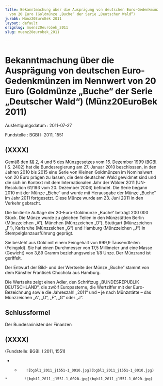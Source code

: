 ```yaml
---
Title: Bekanntmachung über die Ausprägung von deutschen Euro-Gedenkmünzen im Nennwert
  von 20 Euro (Goldmünze „Buche“ der Serie „Deutscher Wald“)
jurabk: Münz20EuroBek 2011
layout: default
origslug: muenz20eurobek_2011
slug: muenz20eurobek_2011

---
```


# Bekanntmachung über die Ausprägung von deutschen Euro-Gedenkmünzen im Nennwert von 20 Euro (Goldmünze „Buche“ der Serie „Deutscher Wald“) (Münz20EuroBek 2011)

Ausfertigungsdatum
:   2011-07-27

Fundstelle
:   BGBl I: 2011, 1551


## (XXXX)

Gemäß den §§ 2, 4 und 5 des Münzgesetzes vom 16. Dezember 1999 (BGBl.
I S. 2402) hat die Bundesregierung am 27. Januar 2010 beschlossen, in
den Jahren 2010 bis 2015 eine Serie von Kleinen Goldmünzen im
Nominalwert von 20 Euro prägen zu lassen, die dem deutschen Wald
gewidmet sind und die sich im Kontext mit dem Internationalen Jahr der
Wälder 2011 (UN-Resolution 61/193 vom 20. Dezember 2006) befindet. Die
Serie begann 2010 mit der Münze „Eiche“ und wurde mit Herausgabe der
Münze „Buche“ im Jahr 2011 fortgesetzt. Diese Münze wurde am 23. Juni
2011 in den Verkehr gebracht.

Die limitierte Auflage der 20-Euro-Goldmünze
„Buche“ beträgt 200 000 Stück. Die Münze wurde zu gleichen Teilen in
den Münzstätten Berlin (Münzzeichen „A“), München (Münzzeichen „D“),
Stuttgart (Münzzeichen „F“), Karlsruhe (Münzzeichen „G“) und Hamburg
(Münzzeichen „J“) in Stempelglanzausführung geprägt.

Sie besteht aus Gold mit einem Feingehalt von 999,9 Tausendteilen
(Feingold). Sie hat einen Durchmesser von 17,5 Millimeter und eine
Masse (Gewicht) von 3,89 Gramm beziehungsweise 1/8 Unze. Der Münzrand
ist geriffelt.

Der Entwurf der Bild- und der Wertseite der Münze „Buche“ stammt von
dem Künstler Frantisek Chochola aus Hamburg.

Die Wertseite zeigt einen Adler, den Schriftzug „BUNDESREPUBLIK
DEUTSCHLAND“, die zwölf Europasterne, die Wertziffer mit der Euro-
Bezeichnung sowie die Jahreszahl „2011“ und – je nach Münzstätte – das
Münzzeichen „A“, „D“, „F“, „G“ oder „J“.


## Schlussformel

Der Bundesminister der Finanzen


## (XXXX)

(Fundstelle: BGBl. I 2011, 1551)


*    *        ![bgbl1_2011_j1551-1_0010.jpg](bgbl1_2011_j1551-1_0010.jpg)
    *        ![bgbl1_2011_j1551-1_0020.jpg](bgbl1_2011_j1551-1_0020.jpg)


